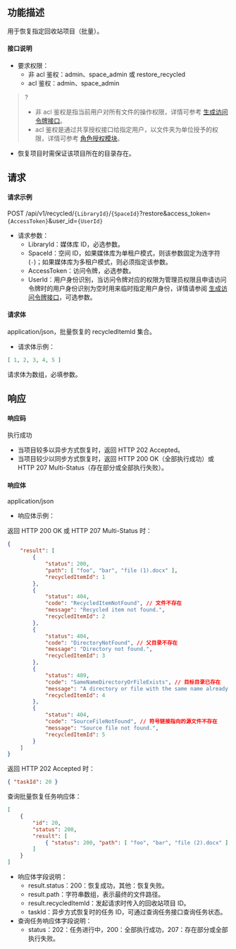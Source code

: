 ## 功能描述

用于恢复指定回收站项目（批量）。

#### 接口说明

- 要求权限：
    - 非 acl 鉴权：admin、space_admin 或 restore_recycled
    - acl 鉴权：admin、space_admin
>?
> - 非 acl 鉴权是指当前用户对所有文件的操作权限，详情可参考 [生成访问令牌接口](https://cloud.tencent.com/document/product/1339/71159)。
> - acl 鉴权是通过共享授权接口给指定用户，以文件夹为单位授予的权限，详情可参考 [角色授权模块](https://cloud.tencent.com/document/product/1339/71014)。
>
- 恢复项目时需保证该项目所在的目录存在。

## 请求

#### 请求示例  

POST /api/v1/recycled/`{LibraryId}`/`{SpaceId}`?restore&access_token=`{AccessToken}`&user_id=`{UserId}`

- 请求参数：
    - LibraryId：媒体库 ID，必选参数。
    - SpaceId：空间 ID，如果媒体库为单租户模式，则该参数固定为连字符(`-`)；如果媒体库为多租户模式，则必须指定该参数。
    - AccessToken：访问令牌，必选参数。
    - UserId：用户身份识别，当访问令牌对应的权限为管理员权限且申请访问令牌时的用户身份识别为空时用来临时指定用户身份，详情请参阅 [生成访问令牌接口](https://cloud.tencent.com/document/product/1339/71159)，可选参数。

#### 请求体

application/json，批量恢复的 recycledItemId 集合。

- 请求体示例：

```json
[ 1, 2, 3, 4, 5 ]
```

请求体为数组，必填参数。

## 响应

#### 响应码

执行成功
- 当项目较多以异步方式恢复时，返回 HTTP 202 Accepted。
- 当项目较少以同步方式恢复时，返回 HTTP 200 OK（全部执行成功）或 HTTP 207 Multi-Status（存在部分或全部执行失败）。

#### 响应体

application/json

- 响应体示例：

返回 HTTP 200 OK 或 HTTP 207 Multi-Status 时：

```json
{
    "result": [
        {
            "status": 200,
            "path": [ "foo", "bar", "file (1).docx" ],
            "recycledItemId": 1
        },
        {
            "status": 404,
            "code": "RecycledItemNotFound", // 文件不存在
            "message": "Recycled item not found.",
            "recycledItemId": 2
        },
        {
            "status": 404,
            "code": "DirectoryNotFound", // 父目录不存在
            "message": "Directory not found.",
            "recycledItemId": 3
        },
        {
            "status": 409,
            "code": "SameNameDirectoryOrFileExists", // 目标目录已存在
            "message": "A directory or file with the same name already exists.",
            "recycledItemId": 4
        },
        {
            "status": 404,
            "code": "SourceFileNotFound", // 符号链接指向的源文件不存在
            "message": "Source file not found.",
            "recycledItemId": 5
        }
    ]
}
```

返回 HTTP 202 Accepted 时：

```json
{ "taskId": 20 }
```

查询批量恢复任务响应体：

```json
[
    {
        "id": 20,
        "status": 200,
        "result": [
            { "status": 200, "path": [ "foo", "bar", "file (2).docx" ], "recycledItemId": 6 }
        ]
    }
]
```

- 响应体字段说明：
    - result.status：200：恢复成功，其他：恢复失败。
    - result.path：字符串数组，表示最终的文件路径。
    - result.recycledItemId：发起请求时传入的回收站项目 ID。
    - taskId：异步方式恢复时的任务 ID，可通过查询任务接口查询任务状态。
- 查询任务响应体字段说明：
    - status：202：任务进行中，200：全部执行成功，207：存在部分或全部执行失败。
